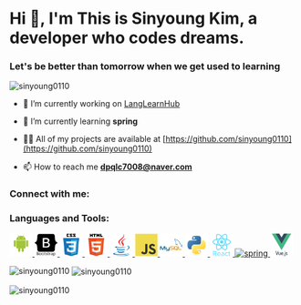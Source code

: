 <h1 align="left">Hi 👋, I'm This is Sinyoung Kim, a developer who codes dreams.</h1>
<h3 align="left">Let's be better than tomorrow when we get used to learning</h3>

<p align="left"> <img src="https://komarev.com/ghpvc/?username=sinyoung0110&label=Profile%20views&color=0e75b6&style=flat" alt="sinyoung0110" /> </p>

- 🔭 I’m currently working on [LangLearnHub](https://github.com/kimnari1073/LangLearnHub)

- 🌱 I’m currently learning **spring**

- 👨‍💻 All of my projects are available at [https://github.com/sinyoung0110](https://github.com/sinyoung0110)

- 📫 How to reach me **dpqlc7008@naver.com**

<h3 align="left">Connect with me:</h3>
<p align="left">
</p>

<h3 align="left">Languages and Tools:</h3>
<p align="left"> <a href="https://developer.android.com" target="_blank" rel="noreferrer"> <img src="https://raw.githubusercontent.com/devicons/devicon/master/icons/android/android-original-wordmark.svg" alt="android" width="40" height="40"/> </a> <a href="https://getbootstrap.com" target="_blank" rel="noreferrer"> <img src="https://raw.githubusercontent.com/devicons/devicon/master/icons/bootstrap/bootstrap-plain-wordmark.svg" alt="bootstrap" width="40" height="40"/> </a> <a href="https://www.w3schools.com/css/" target="_blank" rel="noreferrer"> <img src="https://raw.githubusercontent.com/devicons/devicon/master/icons/css3/css3-original-wordmark.svg" alt="css3" width="40" height="40"/> </a> <a href="https://www.w3.org/html/" target="_blank" rel="noreferrer"> <img src="https://raw.githubusercontent.com/devicons/devicon/master/icons/html5/html5-original-wordmark.svg" alt="html5" width="40" height="40"/> </a> <a href="https://www.java.com" target="_blank" rel="noreferrer"> <img src="https://raw.githubusercontent.com/devicons/devicon/master/icons/java/java-original.svg" alt="java" width="40" height="40"/> </a> <a href="https://developer.mozilla.org/en-US/docs/Web/JavaScript" target="_blank" rel="noreferrer"> <img src="https://raw.githubusercontent.com/devicons/devicon/master/icons/javascript/javascript-original.svg" alt="javascript" width="40" height="40"/> </a> <a href="https://www.mysql.com/" target="_blank" rel="noreferrer"> <img src="https://raw.githubusercontent.com/devicons/devicon/master/icons/mysql/mysql-original-wordmark.svg" alt="mysql" width="40" height="40"/> </a> <a href="https://www.python.org" target="_blank" rel="noreferrer"> <img src="https://raw.githubusercontent.com/devicons/devicon/master/icons/python/python-original.svg" alt="python" width="40" height="40"/> </a> <a href="https://reactjs.org/" target="_blank" rel="noreferrer"> <img src="https://raw.githubusercontent.com/devicons/devicon/master/icons/react/react-original-wordmark.svg" alt="react" width="40" height="40"/> </a> <a href="https://spring.io/" target="_blank" rel="noreferrer"> <img src="https://www.vectorlogo.zone/logos/springio/springio-icon.svg" alt="spring" width="40" height="40"/> </a> <a href="https://vuejs.org/" target="_blank" rel="noreferrer"> <img src="https://raw.githubusercontent.com/devicons/devicon/master/icons/vuejs/vuejs-original-wordmark.svg" alt="vuejs" width="40" height="40"/> </a> </p>

<p><img align="left" src="https://github-readme-stats.vercel.app/api/top-langs?username=sinyoung0110&show_icons=true&locale=en&layout=compact" alt="sinyoung0110" /></p>

<p>&nbsp;<img align="center" src="https://github-readme-stats.vercel.app/api?username=sinyoung0110&show_icons=true&locale=en" alt="sinyoung0110" /></p>

<p><img align="center" src="https://github-readme-streak-stats.herokuapp.com/?user=sinyoung0110&" alt="sinyoung0110" /></p>
